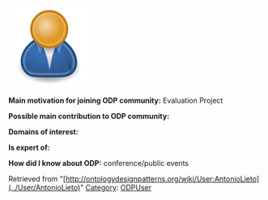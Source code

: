 [![Image:ODPUser.png](../images/a/a6/ODPUser.png)](../Image/ODPUser.png "Image:ODPUser.png")




  





__Main motivation for joining ODP community:__ Evaluation Project


__Possible main contribution to ODP community:__


__Domains of interest:__


  



__Is expert of:__


  

__How did I know about ODP:__ conference/public events






Retrieved from "[http://ontologydesignpatterns.org/wiki/User:AntonioLieto](../User/AntonioLieto)"
 [Category](http://ontologydesignpatterns.org/wiki/Special:Categories "Special:Categories"): [ODPUser](../Category/ODPUser "Category:ODPUser")